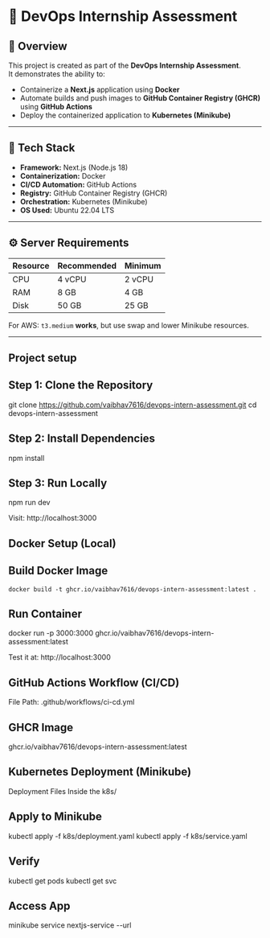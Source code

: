 # 🚀 DevOps Internship Assessment

## 📘 Overview
This project is created as part of the **DevOps Internship Assessment**.  
It demonstrates the ability to:

- Containerize a **Next.js** application using **Docker**
- Automate builds and push images to **GitHub Container Registry (GHCR)** using **GitHub Actions**
- Deploy the containerized application to **Kubernetes (Minikube)**

---

## 🧰 Tech Stack
- **Framework:** Next.js (Node.js 18)
- **Containerization:** Docker
- **CI/CD Automation:** GitHub Actions
- **Registry:** GitHub Container Registry (GHCR)
- **Orchestration:** Kubernetes (Minikube)
- **OS Used:** Ubuntu 22.04 LTS

---

## ⚙️ Server Requirements

| Resource | Recommended | Minimum |
|-----------|--------------|----------|
| CPU | 4 vCPU | 2 vCPU |
| RAM | 8 GB | 4 GB |
| Disk | 50 GB | 25 GB |

For AWS: `t3.medium` **works**, but use swap and lower Minikube resources.

---

##  Project setup 
## Step 1: Clone the Repository
   git clone https://github.com/vaibhav7616/devops-intern-assessment.git
  cd devops-intern-assessment

## Step 2: Install Dependencies
   npm install

## Step 3: Run Locally
npm run dev

Visit: http://localhost:3000

##  Docker Setup (Local)
##  Build Docker Image
    docker build -t ghcr.io/vaibhav7616/devops-intern-assessment:latest .

## Run Container
  docker run -p 3000:3000 ghcr.io/vaibhav7616/devops-intern-assessment:latest


Test it at: http://localhost:3000

## GitHub Actions Workflow (CI/CD)

File Path: .github/workflows/ci-cd.yml
## GHCR Image
ghcr.io/vaibhav7616/devops-intern-assessment:latest

## Kubernetes Deployment (Minikube)
   Deployment Files
   Inside the k8s/ 

   
## Apply to Minikube
   kubectl apply -f k8s/deployment.yaml
   kubectl apply -f k8s/service.yaml

## Verify
   kubectl get pods
   kubectl get svc

## Access App
  minikube service nextjs-service --url

